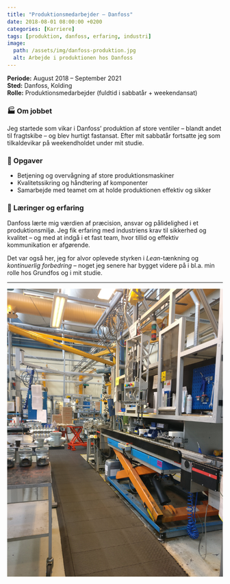 ```yaml
---
title: "Produktionsmedarbejder – Danfoss"
date: 2018-08-01 08:00:00 +0200
categories: [Karriere]
tags: [produktion, danfoss, erfaring, industri]
image:
  path: /assets/img/danfoss-produktion.jpg
  alt: Arbejde i produktionen hos Danfoss
---
```


**Periode:** August 2018 – September 2021  
**Sted:** Danfoss, Kolding  
**Rolle:** Produktionsmedarbejder (fuldtid i sabbatår + weekendansat)

### 🏭 Om jobbet

Jeg startede som vikar i Danfoss’ produktion af store ventiler – blandt andet til fragtskibe – og blev hurtigt fastansat. Efter mit sabbatår fortsatte jeg som tilkaldevikar på weekendholdet under mit studie.

### 🔧 Opgaver

- Betjening og overvågning af store produktionsmaskiner
- Kvalitetssikring og håndtering af komponenter
- Samarbejde med teamet om at holde produktionen effektiv og sikker

### 🚀 Læringer og erfaring

Danfoss lærte mig værdien af præcision, ansvar og pålidelighed i et produktionsmiljø. Jeg fik erfaring med industriens krav til sikkerhed og kvalitet – og med at indgå i et fast team, hvor tillid og effektiv kommunikation er afgørende.

Det var også her, jeg for alvor oplevede styrken i *Lean*-tænkning og *kontinuerlig forbedring* – noget jeg senere har bygget videre på i bl.a. min rolle hos Grundfos og i mit studie.

---

![Danfoss produktion](/assets/img/danfoss-produktion.jpg)
